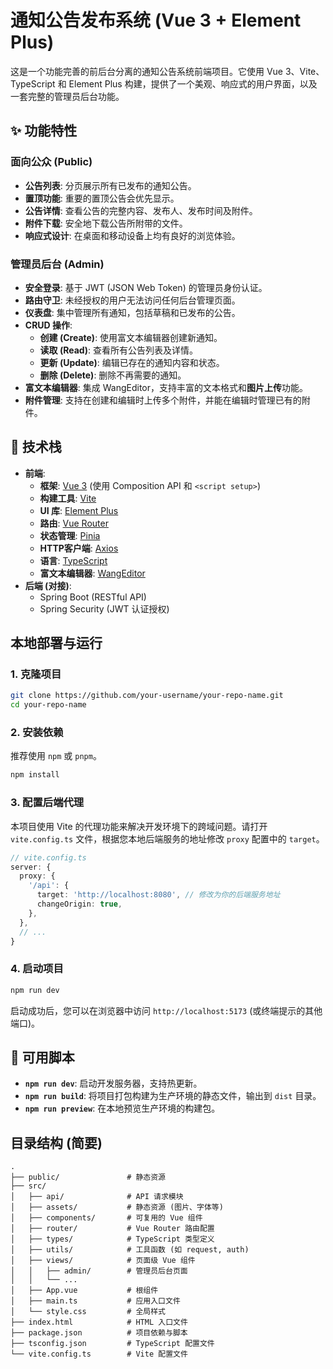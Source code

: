 # 通知公告发布系统 (Vue 3 + Element Plus)

这是一个功能完善的前后台分离的通知公告系统前端项目。它使用 Vue 3、Vite、TypeScript 和 Element Plus 构建，提供了一个美观、响应式的用户界面，以及一套完整的管理员后台功能。


## ✨ 功能特性

### 面向公众 (Public)
- **公告列表**: 分页展示所有已发布的通知公告。
- **置顶功能**: 重要的置顶公告会优先显示。
- **公告详情**: 查看公告的完整内容、发布人、发布时间及附件。
- **附件下载**: 安全地下载公告所附带的文件。
- **响应式设计**: 在桌面和移动设备上均有良好的浏览体验。

### 管理员后台 (Admin)
- **安全登录**: 基于 JWT (JSON Web Token) 的管理员身份认证。
- **路由守卫**: 未经授权的用户无法访问任何后台管理页面。
- **仪表盘**: 集中管理所有通知，包括草稿和已发布的公告。
- **CRUD 操作**:
    - **创建 (Create)**: 使用富文本编辑器创建新通知。
    - **读取 (Read)**: 查看所有公告列表及详情。
    - **更新 (Update)**: 编辑已存在的通知内容和状态。
    - **删除 (Delete)**: 删除不再需要的通知。
- **富文本编辑器**: 集成 WangEditor，支持丰富的文本格式和**图片上传**功能。
- **附件管理**: 支持在创建和编辑时上传多个附件，并能在编辑时管理已有的附件。

## 🚀 技术栈

- **前端**:
    - **框架**: [Vue 3](https://vuejs.org/) (使用 Composition API 和 `<script setup>`)
    - **构建工具**: [Vite](https://vitejs.dev/)
    - **UI 库**: [Element Plus](https://element-plus.org/)
    - **路由**: [Vue Router](https://router.vuejs.org/)
    - **状态管理**: [Pinia](https://pinia.vuejs.org/)
    - **HTTP客户端**: [Axios](https://axios-http.com/)
    - **语言**: [TypeScript](https://www.typescriptlang.org/)
    - **富文本编辑器**: [WangEditor](https://www.wangeditor.com/)
- **后端 (对接)**:
    - Spring Boot (RESTful API)
    - Spring Security (JWT 认证授权)

## 本地部署与运行

### 1. 克隆项目
```bash
git clone https://github.com/your-username/your-repo-name.git
cd your-repo-name
```

### 2. 安装依赖
推荐使用 `npm` 或 `pnpm`。
```bash
npm install
```

### 3. 配置后端代理
本项目使用 Vite 的代理功能来解决开发环境下的跨域问题。请打开 `vite.config.ts` 文件，根据您本地后端服务的地址修改 `proxy` 配置中的 `target`。

```typescript
// vite.config.ts
server: {
  proxy: {
    '/api': {
      target: 'http://localhost:8080', // 修改为你的后端服务地址
      changeOrigin: true,
    },
  },
  // ...
}
```

### 4. 启动项目
```bash
npm run dev
```
启动成功后，您可以在浏览器中访问 `http://localhost:5173` (或终端提示的其他端口)。

## 📜 可用脚本

- **`npm run dev`**: 启动开发服务器，支持热更新。
- **`npm run build`**: 将项目打包构建为生产环境的静态文件，输出到 `dist` 目录。
- **`npm run preview`**: 在本地预览生产环境的构建包。

## 目录结构 (简要)

```
.
├── public/               # 静态资源
├── src/
│   ├── api/              # API 请求模块
│   ├── assets/           # 静态资源 (图片、字体等)
│   ├── components/       # 可复用的 Vue 组件
│   ├── router/           # Vue Router 路由配置
│   ├── types/            # TypeScript 类型定义
│   ├── utils/            # 工具函数 (如 request, auth)
│   ├── views/            # 页面级 Vue 组件
│   │   ├── admin/        # 管理员后台页面
│   │   └── ...
│   ├── App.vue           # 根组件
│   ├── main.ts           # 应用入口文件
│   └── style.css         # 全局样式
├── index.html            # HTML 入口文件
├── package.json          # 项目依赖与脚本
├── tsconfig.json         # TypeScript 配置文件
└── vite.config.ts        # Vite 配置文件
```